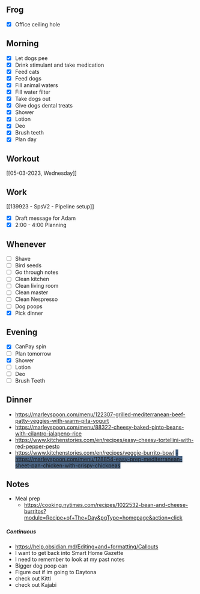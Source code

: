 ## Frog
- [x] Office ceiling hole

## Morning 
- [x] Let dogs pee
- [x] Drink stimulant and take medication
- [x] Feed cats
- [x] Feed dogs
- [x] Fill animal waters
- [x] Fill water filter
- [x] Take dogs out 
- [x] Give dogs dental treats
- [x] Shower
- [x] Lotion
- [x] Deo
- [x] Brush teeth
- [x] Plan day

## Workout 
[[05-03-2023, Wednesday]]

## Work
[[139923 - SpsV2 -  Pipeline setup]]
- [x] Draft message for Adam
- [x] 2:00 - 4:00 Planning 

## Whenever
- [ ] Shave
- [ ] Bird seeds
- [ ] Go through notes
- [ ] Clean kitchen
- [ ] Clean living room
- [ ] Clean master
- [ ] Clean Nespresso
- [ ] Dog poops
- [x] Pick dinner

## Evening
- [x] CanPay spin
- [ ] Plan tomorrow 
- [x] Shower 
- [ ] Lotion 
- [ ] Deo 
- [ ] Brush Teeth 

## Dinner
- https://marleyspoon.com/menu/122307-grilled-mediterranean-beef-patty-veggies-with-warm-pita-yogurt
- https://marleyspoon.com/menu/88322-cheesy-baked-pinto-beans-with-cilantro-jalapeno-rice
- https://www.kitchenstories.com/en/recipes/easy-cheesy-tortellini-with-red-pepper-pesto
- https://www.kitchenstories.com/en/recipes/veggie-burrito-bowl
<mark style='background:#4b6584'>- https://marleyspoon.com/menu/128854-easy-prep-mediterranean-sheet-pan-chicken-with-crispy-chickpeas</mark>

## Notes 
- Meal prep
	- https://cooking.nytimes.com/recipes/1022532-bean-and-cheese-burritos?module=Recipe+of+The+Day&pgType=homepage&action=click

##### Continuous
- https://help.obsidian.md/Editing+and+formatting/Callouts
- I want to get back into Smart Home Gazette
- I need to remember to look at my past notes 
- Bigger dog poop can
- Figure out if im going to Daytona 
- check out Kittl 
- check out Kajabi